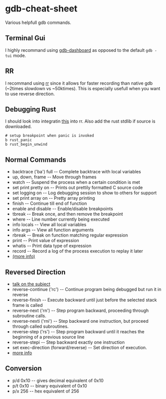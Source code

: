 # gdb-cheat-sheet
Various helpfull gdb commands.

## Terminal Gui
I highly recommand using [gdb-dashboard](https://github.com/cyrus-and/gdb-dashboard)
as opposed to the default `gdb -tui` mode.

## RR
I recommand using [rr](https://github.com/mozilla/rr) since it allows for faster recording than
native gdb (~2times slowdown vs ~50ktimes). This is especially usefull when you want to use
reverse direction.

## Debugging Rust
I should look into integratin [this](https://github.com/rust-lang/rust/blob/master/src/etc/rust-gdb)
into rr. Also add the rust stdlib if source is downloaded.
```
# setup breakpoint when panic is invoked
b rust_panic
b rust_begin_unwind
```

## Normal Commands
* backtrace ('ba') full -- Complete backtrace with local variables
* up, down, frame -- Move through frames
* watch -- Suspend the process when a certain condition is met
* set print pretty on -- Prints out prettily formatted C source code
* set logging on -- Log debugging session to show to others for support
* set print array on -- Pretty array printing
* finish -- Continue till end of function
* enable and disable -- Enable/disable breakpoints
* tbreak -- Break once, and then remove the breakpoint
* where -- Line number currently being executed
* info locals -- View all local variables
* info args -- View all function arguments
* rbreak -- Break on function matching regular expression
* print -- Print value of expression
* whatis -- Print data type of expression
* record --  Record a log of the process execution to replay it later
* [(more info)](https://sourceware.org/gdb/onlinedocs/gdb/Process-Record-and-Replay.html)
## Reversed Direction
* [talk on the subject](https://youtu.be/-n9Fkq1e6sg?t=2266)
* reverse-continue ('rc') -- Continue program being debugged but run it in reverse
* reverse-finish -- Execute backward until just before the selected stack frame is called
* reverse-next ('rn') -- Step program backward, proceeding through subroutine calls.
* reverse-nexti ('rni') -- Step backward one instruction, but proceed through called subroutines.
* reverse-step ('rs') -- Step program backward until it reaches the beginning of a previous source line
* reverse-stepi -- Step backward exactly one instruction
* set exec-direction (forward/reverse) -- Set direction of execution.
* [more info](https://sourceware.org/gdb/onlinedocs/gdb/Reverse-Execution.html#Reverse-Execution)
## Conversion
* p/d 0x10 -- gives decimal equivalent of 0x10
* p/t 0x10 -- binary equivalent of 0x10
* p/x 256 -- hex equivalent of 256
